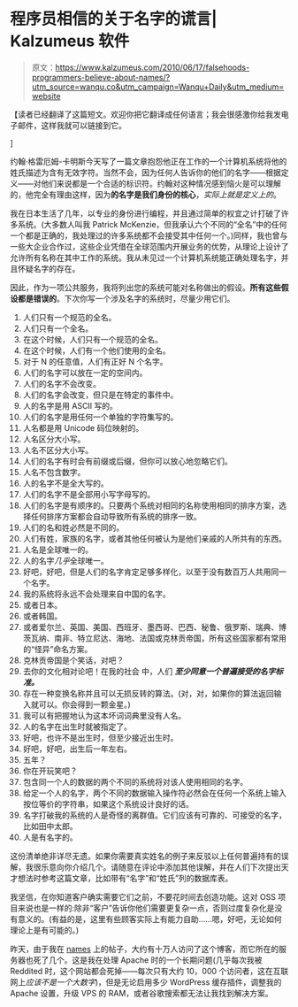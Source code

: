# 程序员相信的关于名字的谎言| Kalzumeus 软件

> 原文：<https://www.kalzumeus.com/2010/06/17/falsehoods-programmers-believe-about-names/?utm_source=wanqu.co&utm_campaign=Wanqu+Daily&utm_medium=website>

【读者已经翻译了这篇短文。欢迎你把它翻译成任何语言；我会很感激你给我发电子邮件，这样我就可以链接到它。

]

约翰·格雷厄姆-卡明斯今天写了一篇文章抱怨他正在工作的一个计算机系统将他的姓氏描述为含有无效字符。当然不会，因为任何人告诉你的他们的名字——根据定义——对他们来说都是一个合适的标识符。约翰对这种情况感到恼火是可以理解的，他完全有理由这样，因为**的名字是我们身份的核心**，*实际上就是定义上的*。

我在日本生活了几年，以专业的身份进行编程，并且通过简单的权宜之计打破了许多系统。(大多数人叫我 Patrick McKenzie，但我承认六个不同的“全名”中的任何一个都是正确的，我处理过的许多系统都不会接受其中任何一个。)同样，我也曾与一些大企业合作过，这些企业凭借在全球范围内开展业务的优势，从理论上设计了允许所有名称在其中工作的系统。我从未见过一个计算机系统能正确处理名字，并且怀疑名字的存在。

因此，作为一项公共服务，我将列出您的系统可能对名称做出的假设。**所有这些假设都是错误的**。下次你写一个涉及名字的系统时，尽量少用它们。

1.  人们只有一个规范的全名。
2.  人们只有一个全名。
3.  在这个时候，人们只有一个规范的全名。
4.  在这个时候，人们有一个他们使用的全名。
5.  对于 N 的任意值，人们有正好 N 个名字。
6.  人们的名字可以放在一定的空间内。
7.  人们的名字不会改变。
8.  人们的名字会改变，但只是在特定的事件中。
9.  人的名字是用 ASCII 写的。
10.  人们的名字是用任何一个单独的字符集写的。
11.  人名都是用 Unicode 码位映射的。
12.  人名区分大小写。
13.  人名不区分大小写。
14.  人们的名字有时会有前缀或后缀，但你可以放心地忽略它们。
15.  人名不包含数字。
16.  人的名字不是全大写的。
17.  人们的名字不是全部用小写字母写的。
18.  人们的名字是有顺序的。只要两个系统对相同的名称使用相同的排序方案，选择任何排序方案都会自动导致所有系统的排序一致。
19.  人们的名和姓必然是不同的。
20.  人们有姓，家族的名字，或者其他任何被认为是他们亲戚的人所共有的东西。
21.  人名是全球唯一的。
22.  人的名字*几乎*全球唯一。
23.  好吧，好吧，但是人们的名字肯定足够多样化，以至于没有数百万人共用同一个名字。
24.  我的系统将永远不会处理来自中国的名字。
25.  或者日本。
26.  或者韩国。
27.  或者爱尔兰、英国、美国、西班牙、墨西哥、巴西、秘鲁、俄罗斯、瑞典、博茨瓦纳、南非、特立尼达、海地、法国或克林贡帝国，所有这些国家都有常用的“怪异”命名方案。
28.  克林贡帝国是个笑话，对吧？
29.  去你的文化相对论吧！在我的社会 中，人们 ***至少同意一个普遍接受的名字标准。***
30.  存在一种变换名称并且可以无损反转的算法。(对，对，如果你的算法返回输入就可以。你会得到一颗金星。)
31.  我可以有把握地认为这本坏词词典里没有人名。
32.  人的名字在出生时就被指定了。
33.  好吧，也许不是出生时，但至少接近出生时。
34.  好吧，好吧，出生后一年左右。
35.  五年？
36.  你在开玩笑吧？
37.  包含同一个人的数据的两个不同的系统将对该人使用相同的名字。
38.  给定一个人的名字，两个不同的数据输入操作符必然会在任何一个系统上输入按位等价的字符串，如果这个系统设计良好的话。
39.  名字打破我的系统的人是奇怪的离群值。它们应该有可靠的、可接受的名字，比如田中太郎。
40.  人是有名字的。

这份清单绝非详尽无遗。如果你需要真实姓名的例子来反驳以上任何普遍持有的误解，我很乐意向你介绍几个。请随意在评论中添加其他误解，并在人们下次提出天才想法时参考这篇文章，比如带有“名字”和“姓氏”列的数据库表。

我坚信，在你知道客户确实需要它们之前，不要花时间去创造功能。这对 OSS 项目来说也是一样的:除非“客户”告诉你他们需要更复杂一点，否则过度复杂化是没有意义的。(有益的是，这里有些顾客实际上有能力自助……嗯，好吧，无论如何理论上是有可能的。)

昨天，由于我在 [names](https://www.kalzumeus.com/2010/06/17/falsehoods-programmers-believe-about-names/) 上的帖子，大约有十万人访问了这个博客，而它所在的服务器也死了几个。这是我在处理 Apache 时的一个长期问题(几乎每次我被 Reddited 时，这个网站都会死掉——每次只有大约 10，000 个访问者，这在互联网上*应该不是一个大数字*)，但是无论启用多少 WordPress 缓存插件，调整我的 Apache 设置，升级 VPS 的 RAM，或者谷歌搜索都无法让我找到解决方案。